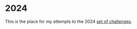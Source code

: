 # 2024

This is the place for my attempts to the 2024 [set of challenges](https://adventofcode.com/2024/).
